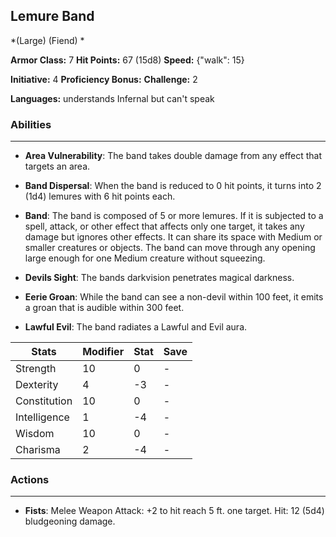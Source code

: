 ## Lemure Band
*(Large) (Fiend) *

**Armor Class:** 7
**Hit Points:** 67 (15d8)
**Speed:** {"walk": 15}

**Initiative:** 4
**Proficiency Bonus:**
**Challenge:** 2

**Languages:** understands Infernal but can't speak

### Abilities
 --- 
- **Area Vulnerability**: The band takes double damage from any effect that targets an area.

- **Band Dispersal**: When the band is reduced to 0 hit points, it turns into 2 (1d4) lemures with 6 hit points each.

- **Band**: The band is composed of 5 or more lemures. If it is subjected to a spell, attack, or other effect that affects only one target, it takes any damage but ignores other effects. It can share its space with Medium or smaller creatures or objects. The band can move through any opening large enough for one Medium creature without squeezing.

- **Devils Sight**: The bands darkvision penetrates magical darkness.

- **Eerie Groan**: While the band can see a non-devil within 100 feet, it emits a groan that is audible within 300 feet.

- **Lawful Evil**: The band radiates a Lawful and Evil aura.



| Stats | Modifier | Stat | Save
| ---- | ---- | ---- | ---- |
| Strength | 10 | 0 | - |
| Dexterity | 4 | -3 | - |
| Constitution | 10 | 0 | - |
| Intelligence | 1 | -4 | - |
| Wisdom | 10 | 0 | - |
| Charisma | 2 | -4 | - |

### Actions
 --- 
- **Fists**: Melee Weapon Attack: +2 to hit  reach 5 ft.  one target. Hit: 12 (5d4) bludgeoning damage.

